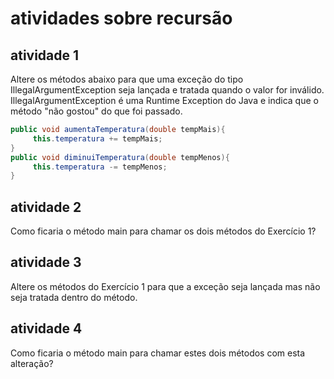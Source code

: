# atividades sobre recursão

## atividade 1

Altere os métodos abaixo para que uma exceção do tipo IllegalArgumentException seja lançada e tratada quando o valor for inválido. IllegalArgumentException é uma Runtime Exception do Java e indica que o método "não gostou" do que foi passado.

```java
public void aumentaTemperatura(double tempMais){
     this.temperatura += tempMais;
}
public void diminuiTemperatura(double tempMenos){
     this.temperatura -= tempMenos;
}
```

## atividade 2

Como ficaria o método main para chamar os dois métodos do Exercício 1?

## atividade 3

Altere os métodos do Exercício 1 para que a exceção seja lançada mas não seja tratada dentro do método.

## atividade 4

Como ficaria o método main para chamar estes dois métodos com esta alteração?
